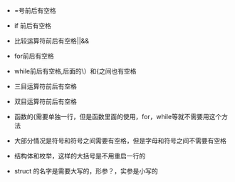 - =号前后有空格
- if 前后有空格
- 比较运算符前后有空格||&&
- for前后有空格
- while前后有空格,后面的\）和\{之间也有空格
- 三目运算符前后有空格 
- 双目运算符前后有空格

- 函数的{需要单独一行，但是函数里面的使用，for，while等就不需要用这个方法

- 大部分情况是符号和符号之间需要有空格，但是字母和符号之间不需要有空格

- 结构体和枚举，这样的大括号是不用重启一行的
 
- struct 的名字是需要大写的，形参？，实参是小写的
